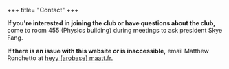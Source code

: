 +++
title= "Contact"
+++

**If you're interested in joining the club or have questions about the club,** come to room 455 (Physics building) during meetings to ask president Skye Fang.

**If there is an issue with this website or is inaccessible,** email Matthew Ronchetto at [heyy [arobase] maatt.fr.](mailto:heyy@maatt.fr)
